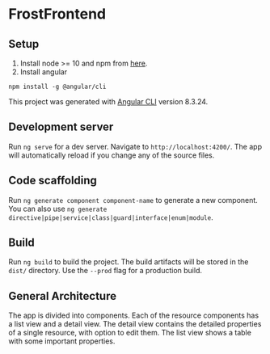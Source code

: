 # FrostFrontend

## Setup

1. Install node >= 10 and npm from [here](https://nodejs.org/en/).
2. Install angular
```
npm install -g @angular/cli
```

This project was generated with [Angular CLI](https://github.com/angular/angular-cli) version 8.3.24.

## Development server

Run `ng serve` for a dev server. Navigate to `http://localhost:4200/`. The app will automatically reload if you change any of the source files.

## Code scaffolding

Run `ng generate component component-name` to generate a new component. You can also use `ng generate directive|pipe|service|class|guard|interface|enum|module`.

## Build

Run `ng build` to build the project. The build artifacts will be stored in the `dist/` directory. Use the `--prod` flag for a production build.

## General Architecture

The app is divided into components. Each of the resource components has a list view and a detail view. The detail view contains the detailed properties of a single resource, with option to edit them. The list view shows a table with some important properties.
